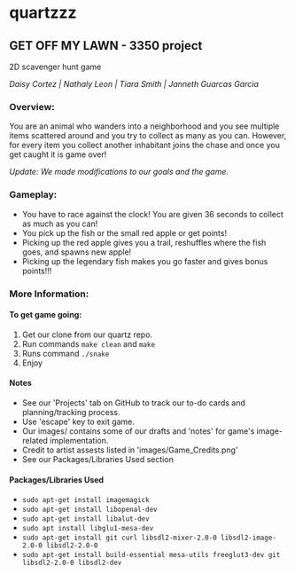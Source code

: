 # quartzzz

## GET OFF MY LAWN - 3350 project
2D scavenger hunt game

*Daisy Cortez | Nathaly Leon | Tiara Smith | Janneth Guarcas Garcia*

### Overview: 
You are an animal who wanders into a neighborhood and you
see multiple items scattered around and you try to collect as many as you
can. However, for every item you collect another inhabitant joins the chase
and once you get caught it is game over!

*Update: We made modifications to our goals and the game.*

### Gameplay: 
* You have to race against the clock! You are given 36 seconds to collect as much as you can!
* You pick up the fish or the small red apple or get points!
* Picking up the red apple gives you a trail, reshuffles where the fish goes, and spawns new apple!
* Picking up the legendary fish makes you go faster and gives bonus points!!!

### More Information:

#### To get game going:
1. Get our clone from our quartz repo.
2. Run commands ```make clean``` and ```make```
3. Runs command ```./snake```
4. Enjoy

#### Notes
* See our 'Projects' tab on GitHub to track our to-do cards and planning/tracking process.
* Use 'escape' key to exit game.
* Our images/ contains some of our drafts and 'notes' for game's image-related implementation.
* Credit to artist assests listed in 'images/Game_Credits.png'
* See our Packages/Libraries Used section

#### Packages/Libraries Used
* ```sudo apt-get install imagemagick```
* ```sudo apt-get install libopenal-dev```
* ```sudo apt-get install libalut-dev```
* ```sudo apt install libglu1-mesa-dev```
* ```sudo apt-get install git curl libsdl2-mixer-2.0-0 libsdl2-image-2.0-0 libsdl2-2.0-0```
* ```sudo apt-get install build-essential mesa-utils freeglut3-dev git libsdl2-2.0-0 libsdl2-dev```
